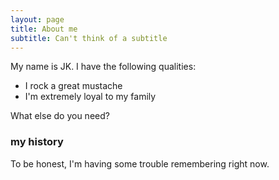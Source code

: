 ```yaml
---
layout: page
title: About me
subtitle: Can't think of a subtitle
---
```


My name is JK. I have the following qualities:

- I rock a great mustache
- I'm extremely loyal to my family

What else do you need?

### my history

To be honest, I'm having some trouble remembering right now.
